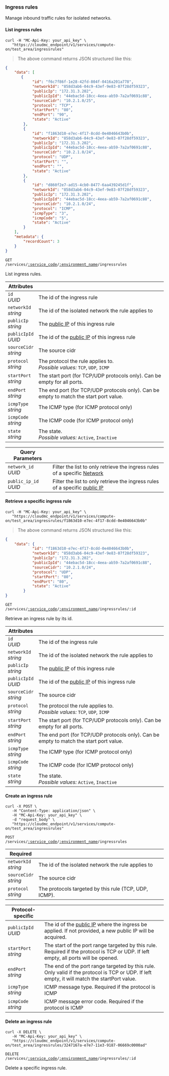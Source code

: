 ### Ingress rules

Manage inbound traffic rules for isolated networks.

#### List ingress rules
```shell
curl -H "MC-Api-Key: your_api_key" \
   "https://cloudmc_endpoint/v1/services/compute-on/test_area/ingressrules"
```
> The above command returns JSON structured like this:

```json
{
    "data": [
       {
            "id": "f6c7f86f-1e28-42fd-804f-0416a201a778",
            "networkId": "858d3ab6-04c9-43ef-9e83-07f28df59323",
            "publicIp": "172.31.3.202",
            "publicIpId": "44ebac5d-18cc-4eea-ab59-7a2af0691c88",
            "sourceCidr": "10.2.1.0/25",
            "protocol": "TCP",
            "startPort": "80",
            "endPort": "90",
            "state": "Active"
        },
        {
            "id": "f1863d10-e7ec-4f17-8cdd-0e4046643b0b",
            "networkId": "858d3ab6-04c9-43ef-9e83-07f28df59323",
            "publicIp": "172.31.3.202",
            "publicIpId": "44ebac5d-18cc-4eea-ab59-7a2af0691c88",
            "sourceCidr": "10.2.1.0/24",
            "protocol": "UDP",
            "startPort": "",
            "endPort": "",
            "state": "Active"
        },
        {
            "id": "d860f2e7-ad15-4cb0-8477-6aa439245d1f",
            "networkId": "858d3ab6-04c9-43ef-9e83-07f28df59323",
            "publicIp": "172.31.3.202",
            "publicIpId": "44ebac5d-18cc-4eea-ab59-7a2af0691c88",
            "sourceCidr": "10.2.1.0/24",
            "protocol": "ICMP",
            "icmpType": "3",
            "icmpCode": "5",
            "state": "Active"
        }
    ],
    "metadata": {
        "recordCount": 3
    }
}
```

<code>GET /services/<a href="#administration-service-connections">:service_code</a>/<a href="#administration-environments">:environment_name</a>/ingressrules</code>

List ingress rules.

Attributes | &nbsp;
---------- | -----
`id`<br/>*UUID* | The id of the ingress rule
`networkId`<br/>*string* | The id of the isolated network the rule applies to
`publicIp`<br/>*string* | The [public IP](#cloudstack-public-ips) of this ingress rule
`publicIpId`<br/>*UUID* | The id of the [public IP](#cloudstack-public-ips) of this ingress rule
`sourceCidr`<br/>*string* | The source cidr
`protocol`<br/>*string* | The protocol the rule applies to. <br/>*Possible values:* `TCP`, `UDP`, `ICMP`
`startPort`<br/>*string* | The start port (for TCP/UDP protocols only). Can be empty for all ports.
`endPort`<br/>*string* | The end port (for TCP/UDP protocols only). Can be empty to match the start port value.
`icmpType`<br/>*string* | The ICMP type (for ICMP protocol only)
`icmpCode`<br/>*string* | The ICMP code (for ICMP protocol only)
`state`<br/>*string* | The state.<br/>*Possible values:* `Active`, `Inactive`

Query Parameters | &nbsp;
---------- | -----
`network_id`<br/>*UUID* | Filter the list to only retrieve the ingress rules of a specific [Network](#cloudstack-networks)
`public_ip_id`<br/>*UUID* | Filter the list to only retrieve the ingress rules of a specific [public IP](#cloudstack-public-ips)

#### Retrieve a specific ingress rule
```shell
curl -H "MC-Api-Key: your_api_key" \
   "https://cloudmc_endpoint/v1/services/compute-on/test_area/ingressrules/f1863d10-e7ec-4f17-8cdd-0e4046643b0b"
```
> The above command returns JSON structured like this:

```json
{
    "data": {
            "id": "f1863d10-e7ec-4f17-8cdd-0e4046643b0b",
            "networkId": "858d3ab6-04c9-43ef-9e83-07f28df59323",
            "publicIp": "172.31.3.202",
            "publicIpId": "44ebac5d-18cc-4eea-ab59-7a2af0691c88",
            "sourceCidr": "10.2.1.0/24",
            "protocol": "UDP",
            "startPort": "80",
            "endPort": "80",
            "state": "Active"
        }
}
```

<code>GET /services/<a href="#administration-service-connections">:service_code</a>/<a href="#administration-environments">:environment_name</a>/ingressrules/:id</code>

Retrieve an ingress rule by its id.

Attributes | &nbsp;
---------- | -----
`id`<br/>*UUID* | The id of the ingress rule
`networkId`<br/>*string* | The id of the isolated network the rule applies to
`publicIp`<br/>*string* | The [public IP](#cloudstack-public-ips) of this ingress rule
`publicIpId`<br/>*UUID* | The id of the [public IP](#cloudstack-public-ips) of this ingress rule
`sourceCidr`<br/>*string* | The source cidr
`protocol`<br/>*string* | The protocol the rule applies to. <br/>*Possible values:* `TCP`, `UDP`, `ICMP`
`startPort`<br/>*string* | The start port (for TCP/UDP protocols only). Can be empty for all ports.
`endPort`<br/>*string* | The end port (for TCP/UDP protocols only). Can be empty to match the start port value.
`icmpType`<br/>*string* | The ICMP type (for ICMP protocol only)
`icmpCode`<br/>*string* | The ICMP code (for ICMP protocol only)
`state`<br/>*string* | The state.<br/>*Possible values:* `Active`, `Inactive`

#### Create an ingress rule

```shell
curl -X POST \
   -H "Content-Type: application/json" \
   -H "MC-Api-Key: your_api_key" \
   -d "request_body" \
   "https://cloudmc_endpoint/v1/services/compute-on/test_area/ingressrules"
```
<code>POST /services/<a href="#administration-service-connections">:service_code</a>/<a href="#administration-environments">:environment_name</a>/ingressrules</code>

Required                   | &nbsp;
---------------------------|-------
`networkId`<br/>*string* | The id of the isolated network the rule applies to
`sourceCidr`<br/>*string* | The source cidr
`protocol`<br/>*string*    | The protocols targeted by this rule (TCP, UDP, ICMP).


Protocol-specific       | &nbsp;
------------------------|-------
`publicIpId`<br/>*UUID* | The id of the [public IP](#cloudstack-public-ips) where the ingress be applied. If not provided, a new public IP will be acquired.
`startPort`<br/>*string* | The start of the port range targeted by this rule. Required if the protocol is TCP or UDP. If left empty, all ports will be opened.
`endPort`<br/>*string*   | The end of the port range targeted by this rule. Only valid if the protocol is TCP or UDP. If left empty, it will match the startPort value.
`icmpType`<br/>*string*  | ICMP message type. Required if the protocol is ICMP
`icmpCode`<br/>*string*  | ICMP message error code. Required if the protocol is ICMP

#### Delete an ingress rule

```shell
curl -X DELETE \
   -H "MC-Api-Key: your_api_key" \
   "https://cloudmc_endpoint/v1/services/compute-on/test_area/ingressrules/3247167a-e7e7-11e3-9187-06669c0000ad"
```
<code>DELETE /services/<a href="#administration-service-connections">:service_code</a>/<a href="#administration-environments">:environment_name</a>/ingressrules/:id</code>

Delete a specific ingress rule.